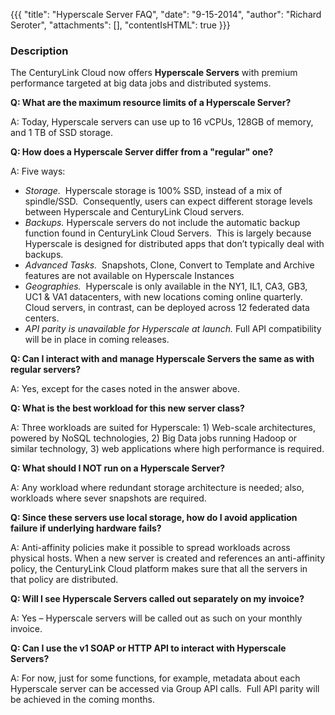 {{{
  "title": "Hyperscale Server FAQ",
  "date": "9-15-2014",
  "author": "Richard Seroter",
  "attachments": [],
  "contentIsHTML": true
}}}

<h3><strong>Description</strong></h3>
<p>The CenturyLink Cloud now offers&nbsp;<strong>Hyperscale Servers</strong> with premium performance targeted at big data jobs and distributed systems.</p>

<p><strong>Q: What are the maximum resource limits of a Hyperscale Server?</strong>
</p>
<p>A: Today, Hyperscale servers can use up to 16 vCPUs, 128GB of memory, and 1 TB of SSD storage.</p>

<p><strong>Q: How does a Hyperscale Server differ from a "regular" one?</strong>
</p>
<p>A: Five ways:</p>
<ul>
  <li><em>Storage.</em>&nbsp; Hyperscale storage is 100% SSD, instead of a mix of spindle/SSD.&nbsp; Consequently, users can expect different storage levels between Hyperscale and CenturyLink Cloud servers.</li>
  <li><em>Backups.</em> Hyperscale servers do not include the automatic backup function found in CenturyLink Cloud Servers.&nbsp; This is largely because Hyperscale is designed for distributed apps that don’t typically deal with backups.</li>
  <li><em>Advanced Tasks. &nbsp;</em>Snapshots, Clone, Convert to Template and Archive features are not available on Hyperscale Instances</li>
  <li><em>Geographies.</em>&nbsp; Hyperscale is only available in the NY1, IL1, CA3, GB3, UC1 &amp; VA1 datacenters, with new locations coming online quarterly.&nbsp; Cloud servers, in contrast, can be deployed across 12 federated data centers.&nbsp;</li>
  <li><em>API parity is unavailable for Hyperscale at launch. </em>Full API compatibility will be in place in coming releases.</li>
</ul>

<p><strong>Q: Can I interact with and manage Hyperscale Servers the same as with regular servers?</strong>
</p>
<p>A: Yes, except for the cases noted in the answer above.</p>

<p><strong>Q: What is the best workload for this new server class?</strong>
</p>
<p>A: Three workloads are suited for Hyperscale: 1) Web-scale architectures, powered by NoSQL technologies, 2) Big Data jobs running Hadoop or similar technology, 3) web applications where high performance is required.</p>

<p><strong>Q: What should I NOT run on a Hyperscale Server?</strong>
</p>
<p>A: Any workload where redundant storage architecture is needed; also, workloads where sever snapshots are required.</p>

<p><strong>Q: Since these servers use local storage, how do I avoid application failure if underlying hardware fails?</strong>
</p>
<p>A: Anti-affinity policies make it possible to spread workloads across physical hosts. When a new server is created and references an anti-affinity policy, the CenturyLink Cloud platform makes sure that all the servers in that policy are distributed. </p>

<p><strong>Q: Will I see Hyperscale Servers called out separately on my invoice?</strong>
</p>
<p>A: Yes – Hyperscale servers will be called out as such on your monthly invoice.</p>

<p><strong>Q: Can I use the v1 SOAP or HTTP API to interact with Hyperscale Servers?</strong>
</p>
<p>A: For now, just for some functions, for example, metadata about each Hyperscale server can be accessed via Group API calls.&nbsp; Full API parity will be achieved in the coming months.</p>